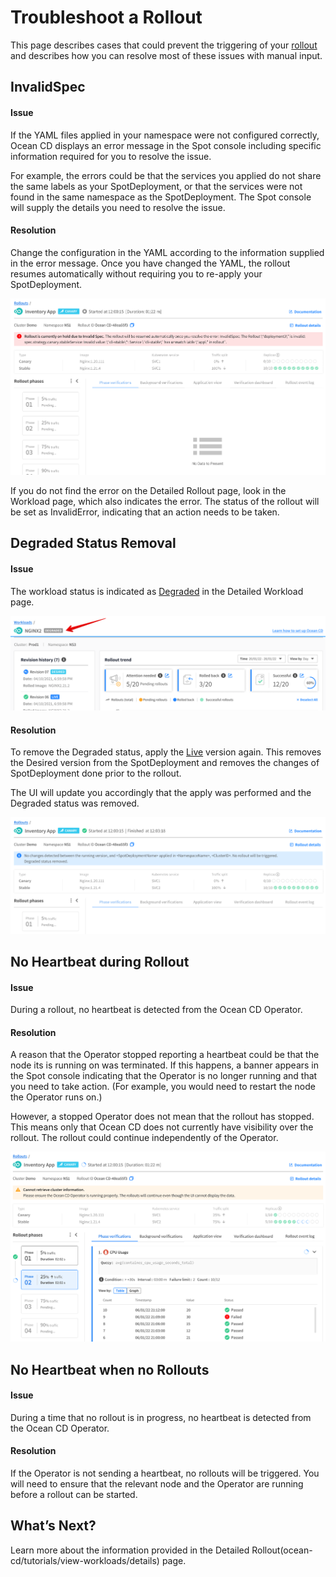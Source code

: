 # Troubleshoot a Rollout

This page describes cases that could prevent the triggering of your [rollout](ocean-cd/tutorials/view-rollouts/) and describes how you can resolve most of these issues with manual input.

## InvalidSpec

#### Issue

If the YAML files applied in your namespace were not configured correctly, Ocean CD displays an error message in the Spot console including specific information required for you to resolve the issue.

For example, the errors could be that the services you applied do not share the same labels as your SpotDeployment, or that the services were not found in the same namespace as the SpotDeployment. The Spot console will supply the details you need to resolve the issue.

#### Resolution

Change the configuration in the YAML according to the information supplied in the error message. Once you have changed the YAML, the rollout resumes automatically without requiring you to re-apply your SpotDeployment.

<img src="/ocean-cd/_media/troubleshoot-rollout-001.png" />

If you do not find the error on the Detailed Rollout page, look in the Workload page, which also indicates the error.  The status of the rollout will be set as InvalidError, indicating that an action needs to be taken.

## Degraded Status Removal

#### Issue

The workload status is indicated as [Degraded](ocean-cd/tutorials/view-workloads/details) in the Detailed Workload page.

<img src="/ocean-cd/_media/troubleshoot-rollout-002.png" />

#### Resolution

To remove the Degraded status, apply the [Live](locean-cd/tutorials/view-workloads/details) version again. This removes the Desired version from the SpotDeployment and removes the changes of SpotDeployment done prior to the rollout.

The UI will update you accordingly that the apply was performed and the Degraded status was removed.

<img src="/ocean-cd/_media/troubleshoot-rollout-003.png" />

## No Heartbeat during Rollout

#### Issue

During a rollout, no heartbeat is detected from the Ocean CD Operator.

#### Resolution

A reason that the Operator stopped reporting a heartbeat could be that the node its is running on was terminated. If this happens, a banner appears in the Spot console indicating that the Operator is no longer running and that you need to take action. (For example, you would need to restart the node the Operator runs on.)

However, a stopped Operator does not mean that the rollout has stopped. This means only that Ocean CD does not currently have visibility over the rollout. The rollout could continue independently of the Operator.

<img src="/ocean-cd/_media/troubleshoot-rollout-004.png" />

## No Heartbeat when no Rollouts

#### Issue

During a time that no rollout is in progress, no heartbeat is detected from the Ocean CD Operator.

#### Resolution

If the Operator is not sending a heartbeat, no rollouts will be triggered. You will need to ensure that the relevant node and the Operator are running before a rollout can be started.

## What’s Next?

Learn more about the information provided in the Detailed Rollout(ocean-cd/tutorials/view-workloads/details) page.
